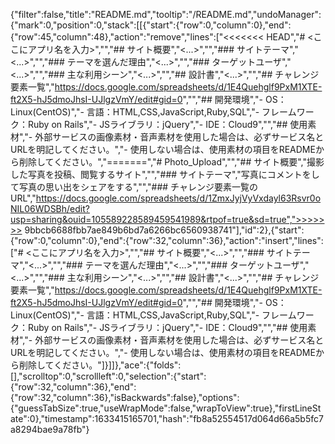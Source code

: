 {"filter":false,"title":"README.md","tooltip":"/README.md","undoManager":{"mark":0,"position":0,"stack":[[{"start":{"row":0,"column":0},"end":{"row":45,"column":48},"action":"remove","lines":["<<<<<<< HEAD","# <ここにアプリ名を入力>","","## サイト概要","<...>","","### サイトテーマ","<...>","","### テーマを選んだ理由","<...>","","### ターゲットユーザ","<...>","","### 主な利用シーン","<...>","","## 設計書","<...>","","## チャレンジ要素一覧","<https://docs.google.com/spreadsheets/d/1E4Quehglf9PxM1XTE-ft2X5-hJ5dmoJhsI-UJlgzVmY/edit#gid=0>","","## 開発環境","- OS：Linux(CentOS)","- 言語：HTML,CSS,JavaScript,Ruby,SQL","- フレームワーク：Ruby on Rails","- JSライブラリ：jQuery","- IDE：Cloud9","","## 使用素材","- 外部サービスの画像素材・音声素材を使用した場合は、必ずサービス名とURLを明記してください。","- 使用しない場合は、使用素材の項目をREADMEから削除してください。","=======","# Photo_Upload","","## サイト概要","撮影した写真を投稿、閲覧するサイト","","### サイトテーマ","写真にコメントをして写真の思い出をシェアをする","","### チャレンジ要素一覧のURL","https://docs.google.com/spreadsheets/d/1ZmxJyjVyVxdayl63Rsvr0oNIL06WDSBh/edit?usp=sharing&ouid=105589228589459541989&rtpof=true&sd=true",">>>>>>> 9bbcb6688fbb7ae849b6bd7a6266bc6560938741"],"id":2},{"start":{"row":0,"column":0},"end":{"row":32,"column":36},"action":"insert","lines":["# <ここにアプリ名を入力>","","## サイト概要","<...>","","### サイトテーマ","<...>","","### テーマを選んだ理由","<...>","","### ターゲットユーザ","<...>","","### 主な利用シーン","<...>","","## 設計書","<...>","","## チャレンジ要素一覧","<https://docs.google.com/spreadsheets/d/1E4Quehglf9PxM1XTE-ft2X5-hJ5dmoJhsI-UJlgzVmY/edit#gid=0>","","## 開発環境","- OS：Linux(CentOS)","- 言語：HTML,CSS,JavaScript,Ruby,SQL","- フレームワーク：Ruby on Rails","- JSライブラリ：jQuery","- IDE：Cloud9","","## 使用素材","- 外部サービスの画像素材・音声素材を使用した場合は、必ずサービス名とURLを明記してください。","- 使用しない場合は、使用素材の項目をREADMEから削除してください。"]}]]},"ace":{"folds":[],"scrolltop":0,"scrollleft":0,"selection":{"start":{"row":32,"column":36},"end":{"row":32,"column":36},"isBackwards":false},"options":{"guessTabSize":true,"useWrapMode":false,"wrapToView":true},"firstLineState":0},"timestamp":1633415165701,"hash":"fb8a52554517d064d66a5b5fc7a8294bae9a78fb"}